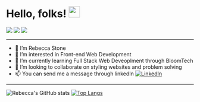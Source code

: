 # Hello, folks! <img src="https://raw.githubusercontent.com/MartinHeinz/MartinHeinz/master/wave.gif" width="30px">

![](https://img.shields.io/badge/OS-macOs-informational?style=flat&logo=<LOGO_NAME>&logoColor=white&color=2bbc8a) ![](https://img.shields.io/badge/Editor-VSCode-informational?style=flat&logo=<LOGO_NAME>&logoColor=white&color=2bbc8a) ![](https://img.shields.io/badge/code-JavaScript-informational?style=flat&logo=<LOGO_NAME>&logoColor=white&color=2bbc8a)

______________________________________________________________________________________________________________________________

- 🥰 I’m Rebecca Stone 
- 👀 I’m interested in Front-end Web Development
- 🌱 I’m currently learning Full Stack Web Deveoplment through BloomTech 
- 💞️ I’m looking to collaborate on styling websites and problem solving
- 📫 You can send me a message through linkedIn  [![LinkedIn][2.2]][2]
______________________________________________________________________________________________________________________________


![Rebecca's GitHub stats](https://github-readme-stats.vercel.app/api?username=Rebecca-Stone&show_icons=true) [![Top Langs](https://github-readme-stats.vercel.app/api/top-langs/?username=anuraghazra&layout=compact)](https://github.com/Rebecca-Stone/github-readme-stats)




<!-- Icons -->

[2.2]: https://raw.githubusercontent.com/MartinHeinz/MartinHeinz/master/linkedin-3-16.png 

<!-- Links to your social media accounts -->

[2]: https://www.linkedin.com/in/rebecca-stone-734443229/ 
